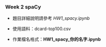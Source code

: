 ### Week 2 spaCy

- 題目詳細說明請參考 _HW1_spacy.ipynb_

- 使用語料：dcard-top100.csv

- 作業檔名格式：**HW1_spacy_你的名字.ipynb**
